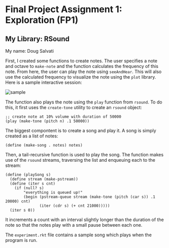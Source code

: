 # Final Project Assignment 1: Exploration (FP1)

## My Library: RSound
My name: Doug Salvati

First, I created some functions to create notes.  The user specifies a note and octave to `make-note` and the function calculates the frequency of this note.
From here, the user can play the note using `seeAndHear`.  This will also use the calculated frequency to visualize the note using the `plot` library.  Here is a sample interactive session:

![sample]()

The function also plays the note using the `play` function from `rsound`.  To do this, it first uses the `create-tone` utility to create an `rsound` object:
```
;; create note at 10% volume with duration of 50000
(play (make-tone (pitch n) .1 50000))
```

The biggest compontent is to create a song and play it.  A song is simply created as a list of notes:
```
(define (make-song . notes) notes)
```
Then, a tail-recursive function is used to play the song.  The function makes use of the `rsound` streams, traversing the list and enqueuing each to the stream:
```
(define (playSong s)
  (define stream (make-pstream))
  (define (iter s cnt)
    (if (null? s)
        "everything is queued up!"
        (begin (pstream-queue stream (make-tone (pitch (car s)) .1 20000) cnt)
               (iter (cdr s) (+ cnt 21000)))))
  (iter s 0))
  ```

It increments a count with an interval slightly longer than the duration of the note so that the notes play with a small pause between each one.

The `experiment.rkt` file contains a sample song which plays when the program is run.
